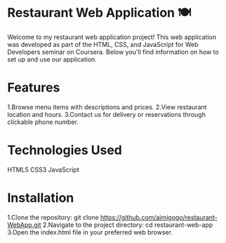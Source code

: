 # Restaurant Web Application 🍽

Welcome to my restaurant web application project! This web application was developed as part of the HTML, CSS, and JavaScript for Web Developers seminar on Coursera. Below you'll find information on how to set up and use our application. 

# Features
1.Browse menu items with descriptions and prices.
2.View restaurant location and hours.
3.Contact us for delivery or reservations through clickable phone number.

# Technologies Used
HTML5
CSS3
JavaScript

# Installation
1.Clone the repository: git clone https://github.com/aimigogo/restaurant-WebApp.git
2.Navigate to the project directory: cd restaurant-web-app
3.Open the index.html file in your preferred web browser.
